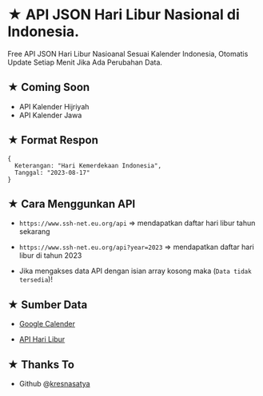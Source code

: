 # ★ API JSON Hari Libur Nasional di Indonesia.
Free API JSON Hari Libur Nasioanal Sesuai Kalender Indonesia, Otomatis Update Setiap Menit Jika Ada Perubahan Data.

## ★ Coming Soon

- API Kalender Hijriyah
- API Kalender Jawa

## ★ Format Respon
```
{
  Keterangan: "Hari Kemerdekaan Indonesia",
  Tanggal: "2023-08-17"
}
```

## ★ Cara Menggunkan API

- `https://www.ssh-net.eu.org/api` => mendapatkan daftar hari libur tahun sekarang

- `https://www.ssh-net.eu.org/api?year=2023` => mendapatkan daftar hari libur di tahun 2023

- Jika mengakses data API dengan isian array kosong maka (`Data tidak tersedia`)!


## ★ Sumber Data

- [Google Calender](https://calendar.google.com/calendar/u/0/r)

- [API Hari Libur](https://api-harilibur.vercel.app/)

## ★ Thanks To

- Github @[kresnasatya](https://github.com/kresnasatya)
